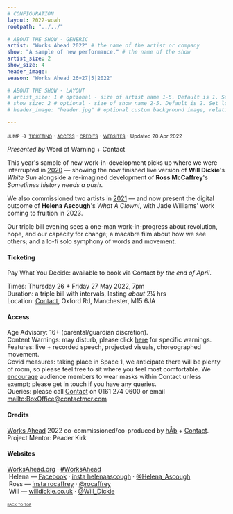 ```yaml
---
# CONFIGURATION
layout: 2022-woah
rootpath: "../../"

# ABOUT THE SHOW - GENERIC
artist: "Works Ahead 2022" # the name of the artist or company
show: "A sample of new performance." # the name of the show
artist_size: 2
show_size: 4
header_image:    
season: "Works Ahead 26+27|5|2022"

# ABOUT THE SHOW - LAYOUT
# artist_size: 1 # optional - size of artist name 1-5. Default is 1. Set longer names to lower values
# show_size: 2 # optional - size of show name 2-5. Default is 2. Set longer names to lower values
# header_image: "header.jpg" # optional custom background image, relative to current page

---
```

<span style='font-variant: small-caps'>jump → [ticketing](/current/2022-worksahead/#ticketing) · [access](/current/2022-worksahead/#access) · [credits](/current/2022-worksahead/#credits) · [websites](/current/2022-worksahead/#websites)</span> · <small>Updated 20 Apr 2022</small>        
        
*Presented by* Word of Warning + Contact        
        
This year's sample of new work-in-development picks up where we were interrupted in [2020](/hab/worksahead/#2020) — showing the now finished live version of **Will Dickie**'s *White Sun* alongside a re-imagined development of **Ross McCaffrey**'s *Sometimes history needs a push*.        

We also commissioned two artists in [2021](/hab/worksahead/#2021) — and now present the digital outcome of **Helena Ascough**'s *What A Clown!*, with Jade Williams' work coming to fruition in 2023.        
        
Our triple bill evening sees a one-man work-in-progress about revolution, hope, and our capacity for change; a macabre film about how we see others; and a lo-fi solo symphony of words and movement.         
        
#### Ticketing          
Pay What You Decide: available to book via Contact *by the end of April*.         
         
Times: Thursday 26 + Friday 27 May 2022, 7pm<br>Duration: a triple bill with intervals, lasting *about* 2¼ hrs<br>Location: <a href="https://contactmcr.com/about-us/your-visit" target="_blank">Contact</a>, Oxford Rd, Manchester, M15 6JA        
        
#### Access         
Age Advisory: 16+ (parental/guardian discretion).<br>Content Warnings: may disturb, please click [here](/warnings) for specific warnings.<br>Features: live + recorded speech, projected visuals, choreographed movement.<br>Covid measures: taking place in Space 1, we anticipate there will be plenty of room, so please feel free to sit where you feel most comfortable. We <a href="https://contactmcr.com/covid-19-faq" target="_blank">encourage</a> audience members to wear masks within Contact unless exempt; please get in touch if you have any queries.<br>Queries: please call <a href="https://contactmcr.com/accessibility" target="_blank">Contact</a> on 0161 274 0600 or email <mailto:BoxOffice@contactmcr.com>        
         
#### Credits         
[Works Ahead](/hab/worksahead) 2022 co-commissioned/co-produced by [hÅb](/hab) + <a href="https://contactmcr.com" target="_blank">Contact</a>.<br>Project Mentor: Peader Kirk        
         
#### Websites          
<a href="http://worksahead.org" target="_blank">WorksAhead.org</a> · <a href="http://twitter.com/hashtag/WorksAhead" target="_blank">#WorksAhead</a><br>
&nbsp;Helena — <a href="http://facebook.com/HelenaLouiseAscough" target="_blank">Facebook</a> · <a href="https://instagram.com/helenaascough" target="_blank">insta helenaascough</a> · <a href="http://twitter.com/Helena_Ascough" target="_blank">@Helena_Ascough</a><br>&nbsp;Ross — <a href="https://instagram.com/rocaffrey" target="_blank">insta rocaffrey</a> · <a href="https://twitter.com/rocaffrey" target="_blank">@rocaffrey</a><br>&nbsp;Will — <a href="http://willdickie.co.uk" target="_blank">willdickie.co.uk</a> · <a href="http://twitter.com/Will_Dickie" target="_blank">@Will_Dickie</a>       
        
<small><span style='font-variant: small-caps'>[back to top](/current/2022-worksahead)</span></small>

